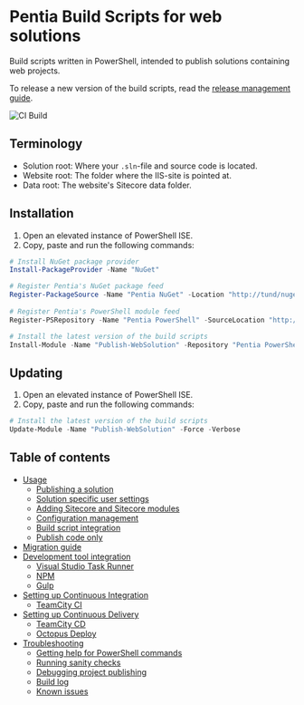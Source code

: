 # Pentia Build Scripts for web solutions

Build scripts written in PowerShell, intended to publish solutions containing web projects. 

To release a new version of the build scripts, read the [release management guide](/docs/release-management.md).

![**CI Build**](https://pentia.visualstudio.com/_apis/public/build/definitions/6af2be26-000f-4864-ad4c-0af024086c4e/11/badge)

## Terminology
* Solution root: Where your `.sln`-file and source code is located.
* Website root: The folder where the IIS-site is pointed at.
* Data root: The website's Sitecore data folder.

## Installation

1. Open an elevated instance of PowerShell ISE.
2. Copy, paste and run the following commands: 
```powershell
# Install NuGet package provider
Install-PackageProvider -Name "NuGet"

# Register Pentia's NuGet package feed
Register-PackageSource -Name "Pentia NuGet" -Location "http://tund/nuget/NuGet" -ProviderName "NuGet" -Trusted -Verbose
  
# Register Pentia's PowerShell module feed
Register-PSRepository -Name "Pentia PowerShell" -SourceLocation "http://tund/nuget/powershell/" -InstallationPolicy "Trusted" -Verbose

# Install the latest version of the build scripts
Install-Module -Name "Publish-WebSolution" -Repository "Pentia PowerShell" -Force -Verbose
```

## Updating

1. Open an elevated instance of PowerShell ISE.
2. Copy, paste and run the following commands: 
```powershell
# Install the latest version of the build scripts
Update-Module -Name "Publish-WebSolution" -Force -Verbose
```

## Table of contents

* [Usage](/docs/usage.md)
  * [Publishing a solution](/docs/usage.md#publishing-a-solution)
  * [Solution specific user settings](/docs/usage.md#solution-specific-user-settings)
  * [Adding Sitecore and Sitecore modules](/docs/usage.md#adding-sitecore-and-sitecore-modules)
  * [Configuration management](/docs/usage.md#configuration-management)
  * [Build script integration](/docs/usage.md#build-script-integration)
  * [Publish code only](/docs/usage.md#publish-code-only)
* [Migration guide](/docs/migration.md)
* [Development tool integration](/docs/development-tool-integration.md)
  * [Visual Studio Task Runner](/docs/development-tool-integration.md#visual-studio-task-runner)
  * [NPM](/docs/development-tool-integration.md#npm)
  * [Gulp](/docs/development-tool-integration.md#gulp)
* [Setting up Continuous Integration](/docs/devops.md#setting-up-continuous-integration)
  * [TeamCity CI](/docs/devops.md#teamcity-ci)
* [Setting up Continuous Delivery](/docs/devops.md#setting-up-continuous-delivery)
  * [TeamCity CD](/docs/devops.md#teamcity-cd)
  * [Octopus Deploy](/docs/devops.md#octopus-deploy)
* [Troubleshooting](/docs/troubleshooting.md)
  * [Getting help for PowerShell commands](/docs/troubleshooting.md#getting-help-for-powershell-commands)
  * [Running sanity checks](/docs/troubleshooting.md#running-sanity-checks)
  * [Debugging project publishing](/docs/troubleshooting.md#debugging-project-publishing)
  * [Build log](/docs/troubleshooting.md#build-log)
  * [Known issues](/docs/troubleshooting.md#known-issues)
